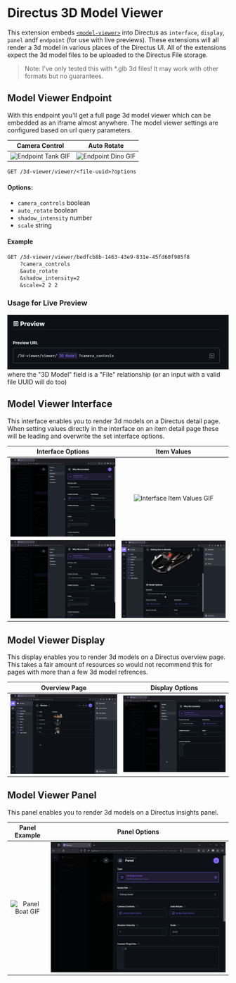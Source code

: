 # Directus 3D Model Viewer

This extension embeds [`<model-viewer>`](https://modelviewer.dev/) into Directus as `interface`, `display`, `panel` andf `endpoint` (for use with live previews). These extensions will all render a 3d model in various places of the Directus UI.
All of the extensions expect the 3d model files to be uploaded to the Directus File storage.

> Note: I've only tested this with *.glb 3d files! It may work with other formats but no guarantees.

## Model Viewer Endpoint
With this endpoint you'll get a full page 3d model viewer which can be embedded as an iframe almost anywhere. The model viewer settings are configured based on url query parameters.

Camera Control | Auto Rotate
:-------------:|:---------------:
![Endpoint Tank GIF](images/endpoint_tank.gif) | ![Endpoint Dino GIF](images/endpoint_dino.gif)

```http
GET /3d-viewer/viewer/<file-uuid>?options
```
#### Options:
- `camera_controls` boolean
- `auto_rotate` boolean
- `shadow_intensity` number
- `scale` string

#### Example
```http
GET /3d-viewer/viewer/bedfcb8b-1463-43e9-831e-45fd60f985f8
    ?camera_controls
    &auto_rotate
    &shadow_intensity=2
    &scale=2 2 2
```

### Usage for Live Preview

![](images/endpoint_live_preview.png)
where the "3D Model" field is a "File" relationship (or an input with a valid file UUID will do too)

## Model Viewer Interface
This interface enables you to render 3d models on a Directus detail page. When setting values directly in the interface on an item detail page these will be leading and overwrite the set interface options.

Interface Options | Item Values
:----------------:|:---------------:
![Interface Options GIF](images/interface_options.gif) | ![Interface Item Values GIF](images/interface_item.gif)
![Interface Options PNG](images/interface_options.png) | ![Interface Item Values PNG](images/interface_item.png)

## Model Viewer Display
This display enables you to render 3d models on a Directus overview page. This takes a fair amount of resources so would not recommend this for pages with more than a few 3d model refrences.

Overview Page | Display Options
:------------:|:---------------:
![Overview Page GIF](images/display_overview.gif) | ![Display Options GIF](images/display_options.png)


## Model Viewer Panel
This panel enables you to render 3d models on a Directus insights panel.

Panel Example | Panel Options
:------------:|:---------------:
![Panel Boat GIF](images/panel_boat.gif) | ![Panel Options PNG](images/panel_options.png)
